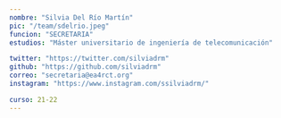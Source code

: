 ```yaml
---
nombre: "Silvia Del Río Martín"
pic: "/team/sdelrio.jpeg"
funcion: "SECRETARIA"
estudios: "Máster universitario de ingeniería de telecomunicación"

twitter: "https://twitter.com/silviadrm"
github: "https://github.com/silviadrm"
correo: "secretaria@ea4rct.org"
instagram: "https://www.instagram.com/ssilviadrm/"

curso: 21-22
---
```

